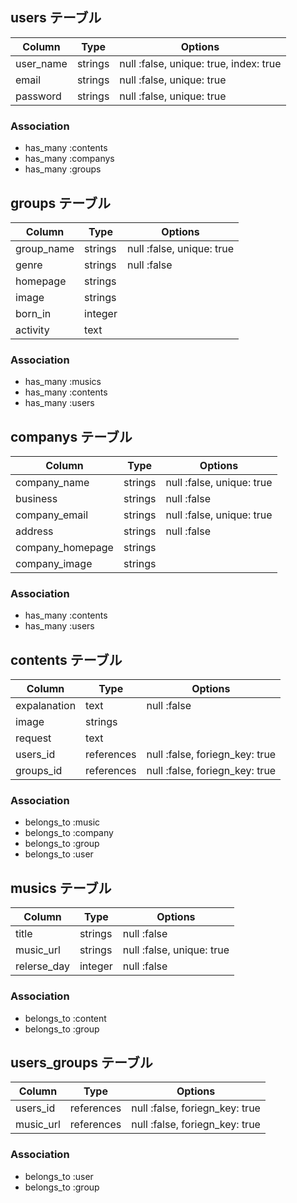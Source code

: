 ## users テーブル
|Column|Type|Options|
|------|----|-------|
|user_name|strings|null :false, unique: true, index: true|
|email    |strings|null :false, unique: true|
|password |strings|null :false, unique: true|

### Association
- has_many :contents 
- has_many :companys
- has_many :groups


## groups テーブル
|Column|Type|Options|
|------|----|-------|
|group_name|strings|null :false, unique: true|
|genre     |strings|null :false|
|homepage  |strings||
|image     |strings||
|born_in   |integer||
|activity  |text   ||

### Association
- has_many :musics
- has_many :contents
- has_many :users


## companys テーブル
|Column|Type|Options|
|------|----|-------|
|company_name    |strings|null :false, unique: true|
|business        |strings|null :false|
|company_email   |strings|null :false, unique: true|
|address         |strings|null :false|
|company_homepage|strings||
|company_image   |strings||

### Association
- has_many :contents
- has_many :users


## contents テーブル
|Column|Type|Options|
|------|----|-------|
|expalanation|text|null :false|
|image    |strings   ||
|request  |text      ||
|users_id |references|null :false, foriegn_key: true|
|groups_id|references|null :false, foriegn_key: true|

### Association
- belongs_to :music
- belongs_to :company
- belongs_to :group
- belongs_to :user


## musics テーブル
|Column|Type|Options|
|------|----|-------|
|title      |strings|null :false|
|music_url  |strings|null :false, unique: true|
|relerse_day|integer|null :false|

### Association
- belongs_to :content
- belongs_to :group


## users_groups テーブル
|Column|Type|Options|
|------|----|-------|
|users_id |references|null :false, foriegn_key: true|
|music_url|references|null :false, foriegn_key: true|

### Association
- belongs_to :user
- belongs_to :group